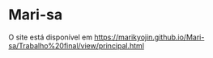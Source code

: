 # Mari-sa
O site está disponível em https://marikyojin.github.io/Mari-sa/Trabalho%20final/view/principal.html
